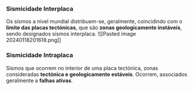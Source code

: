 ### Sismicidade Interplaca
 
Os sismos a nível mundial distribuem-se, geralmente, coincidindo com o **limite das placas tectónicas**, que são **zonas geologicamente instáveis**, sendo designados sismos interplaca.
![[Pasted image 20240118201618.png]]

### Sismicidade Intraplaca
 
Sismos que ocorrem no interior de uma placa tectónica, zonas consideradas **tectónica e geologicamente estáveis**. Ocorrem, associados geralmente a **falhas ativas**.
